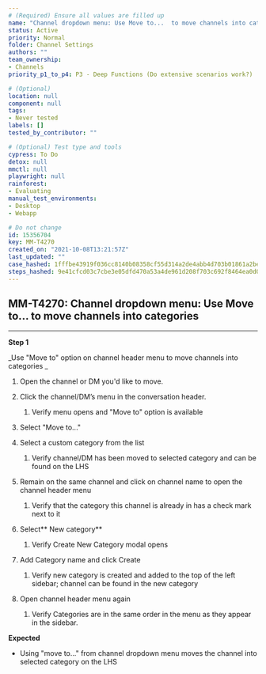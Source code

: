 ```yaml
---
# (Required) Ensure all values are filled up
name: "Channel dropdown menu: Use Move to...  to move channels into categories"
status: Active
priority: Normal
folder: Channel Settings
authors: ""
team_ownership: 
- Channels
priority_p1_to_p4: P3 - Deep Functions (Do extensive scenarios work?)

# (Optional)
location: null
component: null
tags:
- Never tested
labels: []
tested_by_contributor: ""

# (Optional) Test type and tools
cypress: To Do
detox: null
mmctl: null
playwright: null
rainforest: 
- Evaluating
manual_test_environments:
- Desktop
- Webapp

# Do not change
id: 15356704
key: MM-T4270
created_on: "2021-10-08T13:21:57Z"
last_updated: ""
case_hashed: 1fffbe43919f036cc8140b08358cf55d314a2de4abb4d703b01861a2be68b64e9dc19be7342f36f66ffd716f8cf1bde9
steps_hashed: 9e41cfcd03c7cbe3e05dfd470a53a4de961d208f703c692f8464ea0d0ebfdb9cc6560518ababa428cae463bc4196f99a
---
```


<!-- (Auto-generated) Based on frontmatter's "key" and "name" -->

## MM-T4270: Channel dropdown menu: Use Move to... to move channels into categories

---

**Step 1**

\_Use "Move to" option on channel header menu to move channels into categories \_

1. Open the channel or DM you'd like to move.

2. Click the channel/DM’s menu in the conversation header. 

   1. Verify menu opens and "Move to" option is available

3. Select "Move to..."

4. Select a custom category from the list 

   1. Verify channel/DM has been moved to selected category and can be found on the LHS

5. Remain on the same channel and click on channel name to open the channel header menu

   1. Verify that the category this channel is already in has a check mark next to it

6. Select\*\* New category\*\*

   1. Verify Create New Category modal opens

7. Add Category name and click Create

   1. Verify new category is created and added to the top of the left sidebar; channel can be found in the new category

8. Open channel header menu again

   1. Verify Categories are in the same order in the menu as they appear in the sidebar.

**Expected**

- Using "move to..." from channel dropdown menu moves the channel into selected category on the LHS
